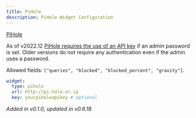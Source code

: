 ```yaml
---
title: PiHole
description: PiHole Widget Configuration
---
```


[PiHole](https://github.com/pi-hole/pi-hole)

As of v2022.12 [PiHole requires the use of an API key](https://pi-hole.net/blog/2022/11/17/upcoming-changes-authentication-for-more-api-endpoints-required/#page-content) if an admin password is set. Older versions do not require any authentication even if the admin uses a password.

Allowed fields: `["queries", "blocked", "blocked_percent", "gravity"]`.

```yaml
widget:
  type: pihole
  url: http://pi.hole.or.ip
  key: yourpiholeapikey # optional
```

_Added in v0.1.0, updated in v0.6.18_
